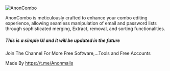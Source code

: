 ![AnonCombo](https://github.com/Abdoweb1/AnonCombo/assets/117527686/931117b7-17dc-48ba-8e12-976d4be19a51)

AnonCombo is meticulously crafted to enhance your combo editing experience, allowing seamless manipulation of email and password lists through sophisticated merging, Extract, removal, and sorting functionalities.

##### This is a simple UI and it will be updated in the future #####

Join The Channel For More Free Software,...Tools and Free Accounts

Made By https://t.me/Anonmails
